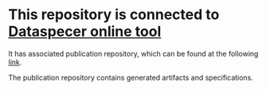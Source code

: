 # This repository is connected to [Dataspecer online tool](http://localhost:5174)

It has associated publication repository, which can be found at the following [link](https://github.com/RadStr-bot/d9971d75-fd1a-4a45-b450-84ad33b7bd24-publication-repo).

The publication repository contains generated artifacts and specifications.